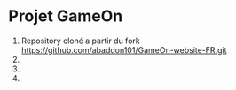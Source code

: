# Projet GameOn
1. Repository cloné a partir du fork https://github.com/abaddon101/GameOn-website-FR.git 
2. 
3. 
4. 
